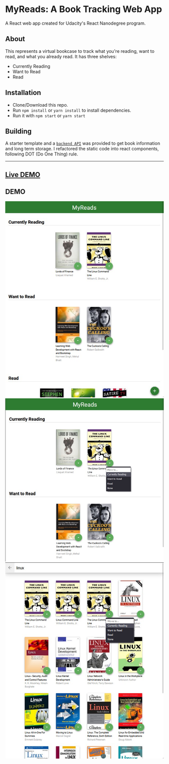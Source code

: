 # MyReads: A Book Tracking Web App
A React web app created for Udacity's React Nanodegree program.

## About
This represents a virtual bookcase to track what you're reading, want to read, and what you already read.
It has three shelves:
- Currently Reading
- Want to Read
- Read

## Installation
- Clone/Download this repo.
- Run `npm install` or `yarn install` to install dependencies.
- Run it with `npm start` or `yarn start`

## Building
A starter template and a [`backend API`](src/BooksAPI.js) was provided to get book information and long term storage.
I refactored the static code into react components, following DOT (Do One Thing) rule.

---------
## [Live DEMO](https://myreads-egfwd-ahmed.netlify.app/)
## DEMO
![screenshot1](./public/Screenshot_3.jpg)
![screenshot2](./public/Screenshot_1.jpg)
![screenshot3](./public/Screenshot_2.jpg)
